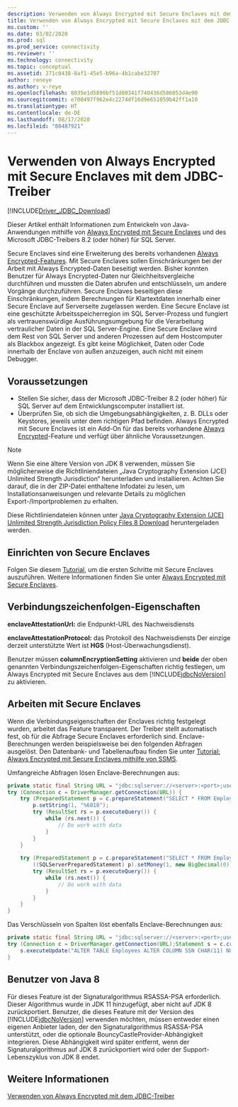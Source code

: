 ```yaml
---
description: Verwenden von Always Encrypted mit Secure Enclaves mit dem JDBC-Treiber
title: Verwenden von Always Encrypted mit Secure Enclaves mit dem JDBC-Treiber | Microsoft-Dokumentation
ms.custom: ''
ms.date: 03/02/2020
ms.prod: sql
ms.prod_service: connectivity
ms.reviewer: ''
ms.technology: connectivity
ms.topic: conceptual
ms.assetid: 271c0438-8af1-45e5-b96a-4b1cabe32707
author: reneye
ms.author: v-reye
ms.openlocfilehash: 8035e1d5890bf51d80341f740436d586053d4e90
ms.sourcegitcommit: e700497f962e4c2274df16d9e651059b42ff1a10
ms.translationtype: HT
ms.contentlocale: de-DE
ms.lasthandoff: 08/17/2020
ms.locfileid: "88487921"
---
```

# <a name="using-always-encrypted-with-secure-enclaves-with-the-jdbc-driver"></a>Verwenden von Always Encrypted mit Secure Enclaves mit dem JDBC-Treiber
[!INCLUDE[Driver_JDBC_Download](../../includes/driver_jdbc_download.md)]

Dieser Artikel enthält Informationen zum Entwickeln von Java-Anwendungen mithilfe von [Always Encrypted mit Secure Enclaves](../../relational-databases/security/encryption/always-encrypted-enclaves.md) und des Microsoft JDBC-Treibers 8.2 (oder höher) für SQL Server.

Secure Enclaves sind eine Erweiterung des bereits vorhandenen [Always Encrypted-Features](../../relational-databases/security/encryption/always-encrypted-database-engine.md). Mit Secure Enclaves sollen Einschränkungen bei der Arbeit mit Always Encrypted-Daten beseitigt werden. Bisher konnten Benutzer für Always Encrypted-Daten nur Gleichheitsvergleiche durchführen und mussten die Daten abrufen und entschlüsseln, um andere Vorgänge durchzuführen. Secure Enclaves beseitigen diese Einschränkungen, indem Berechnungen für Klartextdaten innerhalb einer Secure Enclave auf Serverseite zugelassen werden. Eine Secure Enclave ist eine geschützte Arbeitsspeicherregion im SQL Server-Prozess und fungiert als vertrauenswürdige Ausführungsumgebung für die Verarbeitung vertraulicher Daten in der SQL Server-Engine. Eine Secure Enclave wird dem Rest von SQL Server und anderen Prozessen auf dem Hostcomputer als Blackbox angezeigt. Es gibt keine Möglichkeit, Daten oder Code innerhalb der Enclave von außen anzuzeigen, auch nicht mit einem Debugger.

## <a name="prerequisites"></a>Voraussetzungen
- Stellen Sie sicher, dass der Microsoft JDBC-Treiber 8.2 (oder höher) für SQL Server auf dem Entwicklungscomputer installiert ist.
- Überprüfen Sie, ob sich die Umgebungsabhängigkeiten, z. B. DLLs oder Keystores, jeweils unter dem richtigen Pfad befinden. Always Encrypted mit Secure Enclaves ist ein Add-On für das bereits vorhandene [Always Encrypted](../../connect/jdbc/using-always-encrypted-with-the-jdbc-driver.md)-Feature und verfügt über ähnliche Voraussetzungen.

> [!Note]
> Wenn Sie eine ältere Version von JDK 8 verwenden, müssen Sie möglicherweise die Richtliniendateien „Java Cryptography Extension (JCE) Unlimited Strength Jurisdiction“ herunterladen und installieren. Achten Sie darauf, die in der ZIP-Datei enthaltene Infodatei zu lesen, um Installationsanweisungen und relevante Details zu möglichen Export-/Importproblemen zu erhalten.  
>
> Diese Richtliniendateien können unter [Java Cryptography Extension (JCE) Unlimited Strength Jurisdiction Policy Files 8 Download](https://www.oracle.com/technetwork/java/javase/downloads/jce8-download-2133166.html) heruntergeladen werden.

## <a name="setting-up-secure-enclaves"></a>Einrichten von Secure Enclaves
Folgen Sie diesem [Tutorial](../../relational-databases/security/tutorial-getting-started-with-always-encrypted-enclaves.md), um die ersten Schritte mit Secure Enclaves auszuführen. Weitere Informationen finden Sie unter [Always Encrypted mit Secure Enclaves](../../relational-databases/security/encryption/always-encrypted-enclaves.md).

## <a name="connection-string-properties"></a>Verbindungszeichenfolgen-Eigenschaften
**enclaveAttestationUrl:** die Endpunkt-URL des Nachweisdiensts

**enclaveAttestationProtocol:** das Protokoll des Nachweisdiensts Der einzige derzeit unterstützte Wert ist **HGS** (Host-Überwachungsdienst).

Benutzer müssen **columnEncryptionSetting** aktivieren und **beide** der oben genannten Verbindungszeichenfolgen-Eigenschaften richtig festlegen, um Always Encrypted mit Secure Enclaves aus dem [!INCLUDE[jdbcNoVersion](../../includes/jdbcnoversion_md.md)] zu aktivieren.

## <a name="working-with-secure-enclaves"></a>Arbeiten mit Secure Enclaves
Wenn die Verbindungseigenschaften der Enclaves richtig festgelegt wurden, arbeitet das Feature transparent. Der Treiber stellt automatisch fest, ob für die Abfrage Secure Enclaves erforderlich sind. Enclave-Berechnungen werden beispielsweise bei den folgenden Abfragen ausgelöst. Den Datenbank- und Tabellenaufbau finden Sie unter [Tutorial: Always Encrypted mit Secure Enclaves mithilfe von SSMS](../../relational-databases/security/tutorial-getting-started-with-always-encrypted-enclaves.md).

Umfangreiche Abfragen lösen Enclave-Berechnungen aus:
```java
private static final String URL = "jdbc:sqlserver://<server>:<port>;user=<username>;password=<password>;databaseName=ContosoHR;columnEncryptionSetting=enabled;enclaveAttestationUrl=<attestation-url>;enclaveAttestationProtocol=<attestation-protocol>;";
try (Connection c = DriverManager.getConnection(URL)) {
    try (PreparedStatement p = c.prepareStatement("SELECT * FROM Employees WHERE SSN LIKE ?")) {
        p.setString(1, "%6818");
        try (ResultSet rs = p.executeQuery()) {
            while (rs.next()) {
                // Do work with data
            }
        }
    }
    
    try (PreparedStatement p = c.prepareStatement("SELECT * FROM Employees WHERE SALARY > ?")) {
        ((SQLServerPreparedStatement) p).setMoney(1, new BigDecimal(0));
        try (ResultSet rs = p.executeQuery()) {
            while (rs.next()) {
                // Do work with data
            }
        }
    }
}
```

Das Verschlüsseln von Spalten löst ebenfalls Enclave-Berechnungen aus:
```java
private static final String URL = "jdbc:sqlserver://<server>:<port>;user=<username>;password=<password>;databaseName=ContosoHR;columnEncryptionSetting=enabled;enclaveAttestationUrl=<attestation-url>;enclaveAttestationProtocol=<attestation-protocol>;";
try (Connection c = DriverManager.getConnection(URL);Statement s = c.createStatement()) {
    s.executeUpdate("ALTER TABLE Employees ALTER COLUMN SSN CHAR(11) NULL WITH (ONLINE = ON)");
}
```

## <a name="java-8-users"></a>Benutzer von Java 8
Für dieses Feature ist der Signaturalgorithmus RSASSA-PSA erforderlich. Dieser Algorithmus wurde in JDK 11 hinzugefügt, aber nicht auf JDK 8 zurückportiert. Benutzer, die dieses Feature mit der Version des [!INCLUDE[jdbcNoVersion](../../includes/jdbcnoversion_md.md)] verwenden möchten, müssen entweder einen eigenen Anbieter laden, der den Signaturalgorithmus RSASSA-PSA unterstützt, oder die optionale BouncyCastleProvider-Abhängigkeit integrieren. Diese Abhängigkeit wird später entfernt, wenn der Signaturalgorithmus auf JDK 8 zurückportiert wird oder der Support-Lebenszyklus von JDK 8 endet.

## <a name="see-also"></a>Weitere Informationen
[Verwenden von Always Encrypted mit dem JDBC-Treiber](../../connect/jdbc/using-always-encrypted-with-the-jdbc-driver.md)  
